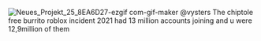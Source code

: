 ![Neues_Projekt_25_8EA6D27-ezgif com-gif-maker](https://github.com/user-attachments/assets/b9e5ed3a-48cb-4fdd-b17b-66655e6e355c)
@vysters The chiptole free burrito roblox incident 2021 had 13 million accounts joining and u were 12,9million of them
